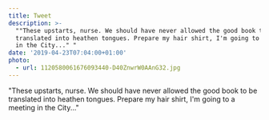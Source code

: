```yaml
---
title: Tweet
description: >-
  ""These upstarts, nurse. We should have never allowed the good book to be
  translated into heathen tongues. Prepare my hair shirt, I'm going to a meeting
  in the City..." "
date: '2019-04-23T07:04:00+01:00'
photo:
  - url: 1120580061676093440-D40ZnwrW0AAnG32.jpg
---
```

"These upstarts, nurse. We should have never allowed the good book to be translated into heathen tongues. Prepare my hair shirt, I'm going to a meeting in the City..." 
